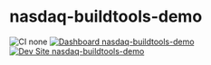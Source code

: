 # nasdaq-buildtools-demo

![CI none](https://img.shields.io/badge/ci-none-orange.svg)
[![Dashboard nasdaq-buildtools-demo](https://img.shields.io/badge/dashboard-nasdaq_buildtools_demo-yellow.svg)](https://dashboard.pantheon.io/sites/950f1a48-e485-4710-9d67-b14ad0d981cc#dev/code)
[![Dev Site nasdaq-buildtools-demo](https://img.shields.io/badge/site-nasdaq_buildtools_demo-blue.svg)](http://dev-nasdaq-buildtools-demo.pantheonsite.io/)
